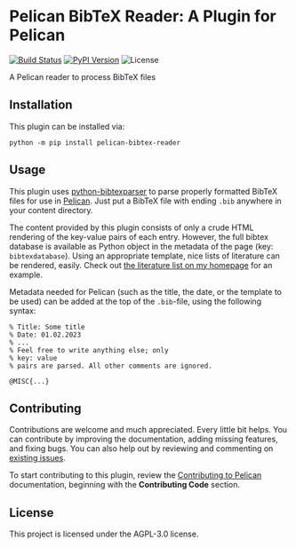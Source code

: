 Pelican BibTeX Reader: A Plugin for Pelican
====================================================

[![Build Status](https://img.shields.io/github/workflow/status/pelican-plugins/pelican-bibtex-reader/build)](https://github.com/balanceofcowards/pelican-bibtex-reader/actions)
[![PyPI Version](https://img.shields.io/pypi/v/pelican-bibtex-reader)](https://pypi.org/project/pelican-bibtex-reader/)
![License](https://img.shields.io/pypi/l/pelican-bibtex-reader?color=blue)

A Pelican reader to process BibTeX files

Installation
------------

This plugin can be installed via:

    python -m pip install pelican-bibtex-reader

Usage
-----

This plugin uses [python-bibtexparser](https://github.com/sciunto-org/python-bibtexparser) to parse properly formatted BibTeX files for use in
[Pelican](https://getpelican.com/). Just put a BibTeX file
with ending `.bib` anywhere in your content directory.

The content provided by this plugin consists of only a
crude HTML rendering of the key-value pairs of each
entry. However, the full bibtex database is available
as Python object in the metadata of the page (key: `bibtexdatabase`).
Using an appropriate template, nice lists of literature
can be rendered, easily. Check out [the literature list on my homepage](https://andreas.fischer-family.online/pages/publications.html)
for an example.

Metadata needed for Pelican 
(such as the title, the date, or the template to be used)
can be added at the top of the `.bib`-file, using the following syntax:

```
% Title: Some title
% Date: 01.02.2023
% ...
% Feel free to write anything else; only
% key: value
% pairs are parsed. All other comments are ignored.

@MISC{...}
```

Contributing
------------

Contributions are welcome and much appreciated. Every little bit helps. You can contribute by improving the documentation, adding missing features, and fixing bugs. You can also help out by reviewing and commenting on [existing issues][].

To start contributing to this plugin, review the [Contributing to Pelican][] documentation, beginning with the **Contributing Code** section.

[existing issues]: https://github.com/balanceofcowards/pelican-bibtex-reader/issues
[Contributing to Pelican]: https://docs.getpelican.com/en/latest/contribute.html

License
-------

This project is licensed under the AGPL-3.0 license.

